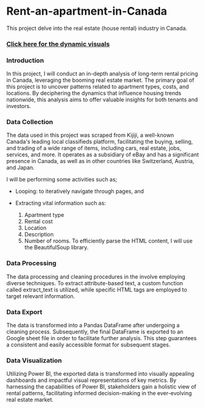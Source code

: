 # Rent-an-apartment-in-Canada
This project delve into the real estate (house rental) industry in Canada.
### [Click here for the dynamic visuals](https://app.powerbi.com/view?r=eyJrIjoiOTk1YjQ0ZDItNzcwYy00NGNmLWJiMTctMTNlYTk3ODYwZmE3IiwidCI6ImFlM2E5OTA2LTc4MWEtNDQ2YS1iZGI2LTYzNzdjMDllMmM2ZiIsImMiOjF9)

### Introduction
In this project, I will conduct an in-depth analysis of long-term rental pricing in Canada, leveraging the booming real estate market. The primary goal of this project is to uncover patterns related to apartment types, costs, and locations. By deciphering the dynamics that influence housing trends nationwide, this analysis aims to offer valuable insights for both tenants and investors.

### Data Collection

The data used in this project was scraped from Kijiji, a well-known Canada's leading local classifieds platform, facilitating the buying, selling, and trading of a wide range of items, including cars, real estate, jobs, services, and more. It operates as a subsidiary of eBay and has a significant presence in Canada, as well as in other countries like Switzerland, Austria, and Japan. 
 
 I will be performing some activities such as;

- Looping: to iteratively navigate through pages, and
- Extracting vital information such as:

    1. Apartment type
    2. Rental cost
    3. Location
    4. Description
    5. Number of rooms. 
To efficiently parse the HTML content, I will use the BeautifulSoup library.

### Data Processing
The data processing and cleaning procedures in the involve employing diverse techniques. To extract attribute-based text, a custom function called extract_text is utilized, while specific HTML tags are employed to target relevant information.

### Data Export
The data is transformed into a Pandas DataFrame after undergoing a cleaning process. Subsequently, the final DataFrame is exported to an Google sheet file in order to facilitate further analysis. This step guarantees a consistent and easily accessible format for subsequent stages.

### Data Visualization
Utilizing Power BI, the exported data is transformed into visually appealing dashboards and impactful visual representations of key metrics. By harnessing the capabilities of Power BI, stakeholders gain a holistic view of rental patterns, facilitating informed decision-making in the ever-evolving real estate market.
